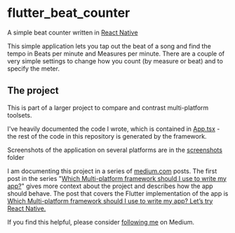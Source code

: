 # flutter_beat_counter

A simple beat counter written in [React Native ](https://reactnative.dev/)

This simple application lets you tap out the beat of a song and find the
tempo in Beats per minute and Measures per minute. There are a couple of very simple
settings to change how you count (by measure or beat) and to specify the meter.

## The project

This is part of a larger project to compare and contrast multi-platform toolsets.

I've heavily documented the code I wrote, which is contained in [App.tsx](App.tsx) - the rest of the code in this repository is generated by the framework.

Screenshots of the application on several platforms are in the [screenshots](screenshots) folder

I am documenting this project in a series of [medium.com](https://medium.com) posts.  The first post in the series "[Which Multi-platform framework should I use to write my app?](https://medium.com/@dwgray/which-multi-platform-framework-should-i-use-to-write-my-app-f1afbf330493)" gives more context about the project and describes how the app should behave. The post that covers the Flutter implementation of the app is [Which Multi-platform framework should I use to write my app? Let’s try React Native.]([https://medium.com/@dwgray/which-multi-platform-framework-should-i-use-to-write-my-app-lets-try-flutter-2c39dedd3cd3](https://medium.com/@dwgray/which-multi-platform-framework-should-i-use-to-write-my-app-lets-try-react-native-8c563fc7f1dd))

If you find this helpful, please consider [following me](https://medium.com/@dwgray) on Medium.
